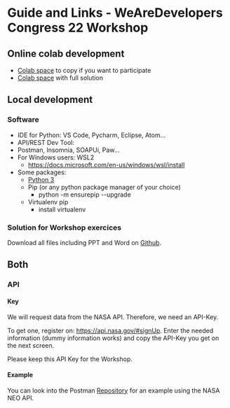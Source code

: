 # Guide and Links - WeAreDevelopers Congress 22 Workshop

## Online colab development
- [Colab space](https://colab.research.google.com/drive/166-w1OVSLe273YCPLlS_wTd3Fo98OwLE?usp=sharing) to copy if you want to participate
- [Colab space](https://colab.research.google.com/drive/1XHs_uwJLNO_cJRFzJ6tfW8BMFnUmjbWL?usp=sharing) with full solution

## Local development

### Software

 - IDE for Python: VS Code, Pycharm, Eclipse, Atom… 
 - API/REST Dev Tool:
 - Postman, Insomnia, SOAPUi, Paw… 
 - For Windows users: WSL2
	 - https://docs.microsoft.com/en-us/windows/wsl/install 
 - Some packages:
	 - [Python 3](https://www.python.org/downloads/)  
	 - Pip (or any python package manager of your choice) 
		 - python -m ensurepip --upgrade 
	 - Virtualenv pip
		 - install virtualenv

### Solution for Workshop exercices
Download all files including PPT and Word on [Github](https://github.com/ebnermic/WeAreDevs22DataEngineering).

## Both

### API

#### Key

We will request data from the NASA API. Therefore, we need an API-Key.

To get one, register on: https://api.nasa.gov/#signUp. Enter the needed information (dummy information works) and copy the API-Key you get on the next screen.

Please keep this API Key for the Workshop.

#### Example

You can look into the Postman [Repository](https://app.getpostman.com/join-team?invite_code=6046cfce07e1ed326a3b079e32a19a4c&target_code=a860d61ff1e24e47dd62fdbc49a795a0) for an example using the NASA NEO API.